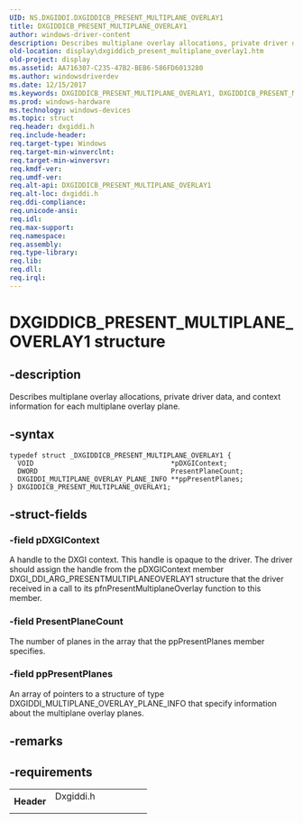 ```yaml
---
UID: NS.DXGIDDI.DXGIDDICB_PRESENT_MULTIPLANE_OVERLAY1
title: DXGIDDICB_PRESENT_MULTIPLANE_OVERLAY1
author: windows-driver-content
description: Describes multiplane overlay allocations, private driver data, and context information for each multiplane overlay plane.
old-location: display\dxgiddicb_present_multiplane_overlay1.htm
old-project: display
ms.assetid: AA716307-C235-47B2-BEB6-586FD6013280
ms.author: windowsdriverdev
ms.date: 12/15/2017
ms.keywords: DXGIDDICB_PRESENT_MULTIPLANE_OVERLAY1, DXGIDDICB_PRESENT_MULTIPLANE_OVERLAY1
ms.prod: windows-hardware
ms.technology: windows-devices
ms.topic: struct
req.header: dxgiddi.h
req.include-header: 
req.target-type: Windows
req.target-min-winverclnt: 
req.target-min-winversvr: 
req.kmdf-ver: 
req.umdf-ver: 
req.alt-api: DXGIDDICB_PRESENT_MULTIPLANE_OVERLAY1
req.alt-loc: dxgiddi.h
req.ddi-compliance: 
req.unicode-ansi: 
req.idl: 
req.max-support: 
req.namespace: 
req.assembly: 
req.type-library: 
req.lib: 
req.dll: 
req.irql: 
---
```


# DXGIDDICB_PRESENT_MULTIPLANE_OVERLAY1 structure



## -description
Describes multiplane overlay allocations, private driver data, and context information for each multiplane overlay plane. 



## -syntax

````
typedef struct _DXGIDDICB_PRESENT_MULTIPLANE_OVERLAY1 {
  VOID                                  *pDXGIContext;
  DWORD                                 PresentPlaneCount;
  DXGIDDI_MULTIPLANE_OVERLAY_PLANE_INFO **ppPresentPlanes;
} DXGIDDICB_PRESENT_MULTIPLANE_OVERLAY1;
````


## -struct-fields

### -field pDXGIContext

A handle to the DXGI context. This handle is opaque to the driver. The driver should assign the handle from the pDXGIContext member DXGI_DDI_ARG_PRESENTMULTIPLANEOVERLAY1 structure that the driver received in a call to its pfnPresentMultiplaneOverlay function to this member.


### -field PresentPlaneCount

The number of planes in the array that the ppPresentPlanes member specifies.


### -field ppPresentPlanes

An array of pointers to a structure of type DXGIDDI_MULTIPLANE_OVERLAY_PLANE_INFO that specify information about the multiplane overlay planes.


## -remarks


## -requirements
<table>
<tr>
<th width="30%">
Header

</th>
<td width="70%">
<dl>
<dt>Dxgiddi.h</dt>
</dl>
</td>
</tr>
</table>